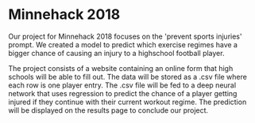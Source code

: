 # Minnehack 2018
Our project for Minnehack 2018 focuses on the 'prevent sports injuries' prompt. We created a model to predict which exercise regimes have a bigger chance of causing an injury to a highschool football player.

The project consists of a website containing an online form that high schools will be able to fill out. The data will be stored as a .csv file where each row is one player entry. The .csv file will be fed to a deep neural network that uses regression to predict the chance of a player getting injured if they continue with their current workout regime. The prediction will be displayed on the results page to conclude our project. 
